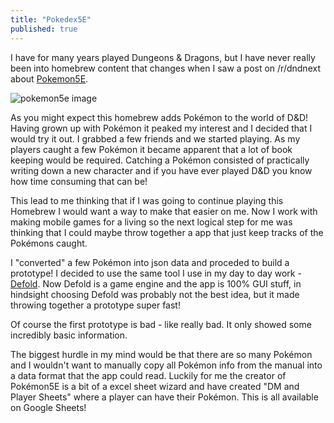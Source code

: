 ```yaml
---
title: "Pokedex5E"
published: true
---
```


I have for many years played Dungeons & Dragons, but I have never really been into homebrew content that changes when I saw a post on /r/dndnext about [Pokemon5E](https://www.reddit.com/r/Pokemon5e/). 

![pokemon5e image](assets/protoyp)

As you might expect this homebrew adds Pokémon to the world of D&D! Having grown up with Pokémon it peaked my interest and I decided that I would try it out. I grabbed a few friends and we started playing. As my players caught a few Pokémon it became apparent that a lot of book keeping would be required. Catching a Pokémon consisted of practically writing down a new character and if you have ever played D&D you know how time consuming that can be!

This lead to me thinking that if I was going to continue playing this Homebrew I would want a way to make that easier on me. Now I work with making mobile games for a living so the next logical step for me was thinking that I could maybe throw together a app that just keep tracks of the Pokémons caught.

I "converted" a few Pokémon into json data and proceded to build a prototype! I decided to use the same tool I use in my day to day work - [Defold](www.defold.com). Now Defold is a game engine and the app is 100% GUI stuff, in hindsight choosing Defold was probably not the best idea, but it made throwing together a prototype super fast!

Of course the first prototype is bad - like really bad. It only showed some incredibly basic information.

The biggest hurdle in my mind would be that there are so many Pokémon and I wouldn't want to manually copy all Pokémon info from the manual into a data format that the app could read. Luckily for me the creator of Pokémon5E is a bit of a excel sheet wizard and have created "DM and Player Sheets" where a player can have their Pokémon. This is all available on Google Sheets!
